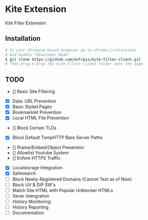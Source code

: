 # Kite Extension
Kite Filter Extension

## Installation
```bash
# In your Chromium based broweser go to chrome://extensions
# And enable "Developer Mode"
$ git clone https://github.com/entrpix/kite-filter-client.git
# Then Drag-n-Drop the kite-filter-client folder onto the page
```

## TODO
- [] Basic Site Filtering
- [X] Data: URL Prevention
- [X] Basic Styled Pages
- [X] Bookmarklet Prevention
- [X] Local HTML File Prevention
- [] Block Certain TLDs
- [X] Block Default TompHTTP Bare Server Paths
- [] Iframe/Embed/Object Prevention
- [] Allowlist Youtube System
- [] Enfore HTTPS Traffic
- [X] Localstorage Integration
- [X] Safesearch
- [ ] Block Newly-Registered Domains (Cannot Test as of Now)
- [ ] Block UV & DiP SW's
- [ ] Match Site HTML with Popular Unblocker HTMLs
- [ ] Sever Intergration
- [ ] History Monitoring
- [ ] History Reporting
- [ ] Documentation
